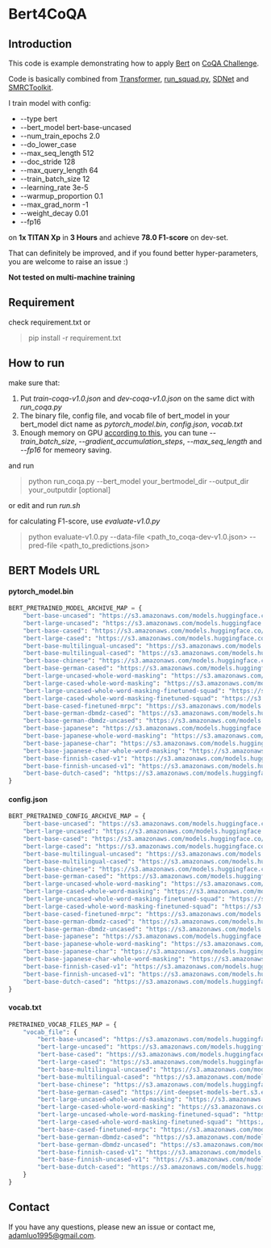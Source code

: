 # Bert4CoQA
## Introduction
This code is example demonstrating how to apply [Bert](https://arxiv.org/abs/1810.04805) on [CoQA Challenge](https://stanfordnlp.github.io/coqa/).

Code is basically combined from [Transformer](https://github.com/huggingface/pytorch-pretrained-BERT), [run_squad.py](https://github.com/huggingface/pytorch-pretrained-BERT/blob/master/examples/run_squad.py), [SDNet](https://github.com/microsoft/SDNet) and [SMRCToolkit](https://github.com/sogou/SMRCToolkit).

I train model with config:
- --type bert
- --bert_model bert-base-uncased
- --num_train_epochs 2.0
- --do_lower_case
- --max_seq_length 512
- --doc_stride 128
- --max_query_length 64
- --train_batch_size 12
- --learning_rate 3e-5
- --warmup_proportion 0.1
- --max_grad_norm -1
- --weight_decay 0.01
- --fp16

on **1x TITAN Xp** in **3 Hours** and achieve **78.0 F1-score** on dev-set. 

That can definitely be improved, and if you found better hyper-parameters, you are welcome to raise an issue :)

**Not tested on multi-machine training**

## Requirement
check requirement.txt or
> pip install -r requirement.txt

## How to run
make sure that:
1. Put *train-coqa-v1.0.json* and *dev-coqa-v1.0.json* on the same dict with *run_coqa.py*
2. The binary file, config file, and vocab file of bert_model in your bert_model dict name as *pytorch_model.bin*, *config.json*, *vocab.txt*
3. Enough memory on GPU [according to this](https://github.com/google-research/bert#out-of-memory-issues), you can tune *--train_batch_size*, *--gradient_accumulation_steps*, *--max_seq_length* and *--fp16* for memeory saving. 

and run
> python run_coqa.py --bert_model your_bertmodel_dir --output_dir your_outputdir \[optional\]

or edit and run *run.sh*

for calculating F1-score, use *evaluate-v1.0.py*
> python evaluate-v1.0.py --data-file <path_to_coqa-dev-v1.0.json> --pred-file <path_to_predictions.json>

## BERT Models URL

#### pytorch_model.bin
```python
BERT_PRETRAINED_MODEL_ARCHIVE_MAP = {
    "bert-base-uncased": "https://s3.amazonaws.com/models.huggingface.co/bert/bert-base-uncased-pytorch_model.bin",
    "bert-large-uncased": "https://s3.amazonaws.com/models.huggingface.co/bert/bert-large-uncased-pytorch_model.bin",
    "bert-base-cased": "https://s3.amazonaws.com/models.huggingface.co/bert/bert-base-cased-pytorch_model.bin",
    "bert-large-cased": "https://s3.amazonaws.com/models.huggingface.co/bert/bert-large-cased-pytorch_model.bin",
    "bert-base-multilingual-uncased": "https://s3.amazonaws.com/models.huggingface.co/bert/bert-base-multilingual-uncased-pytorch_model.bin",
    "bert-base-multilingual-cased": "https://s3.amazonaws.com/models.huggingface.co/bert/bert-base-multilingual-cased-pytorch_model.bin",
    "bert-base-chinese": "https://s3.amazonaws.com/models.huggingface.co/bert/bert-base-chinese-pytorch_model.bin",
    "bert-base-german-cased": "https://s3.amazonaws.com/models.huggingface.co/bert/bert-base-german-cased-pytorch_model.bin",
    "bert-large-uncased-whole-word-masking": "https://s3.amazonaws.com/models.huggingface.co/bert/bert-large-uncased-whole-word-masking-pytorch_model.bin",
    "bert-large-cased-whole-word-masking": "https://s3.amazonaws.com/models.huggingface.co/bert/bert-large-cased-whole-word-masking-pytorch_model.bin",
    "bert-large-uncased-whole-word-masking-finetuned-squad": "https://s3.amazonaws.com/models.huggingface.co/bert/bert-large-uncased-whole-word-masking-finetuned-squad-pytorch_model.bin",
    "bert-large-cased-whole-word-masking-finetuned-squad": "https://s3.amazonaws.com/models.huggingface.co/bert/bert-large-cased-whole-word-masking-finetuned-squad-pytorch_model.bin",
    "bert-base-cased-finetuned-mrpc": "https://s3.amazonaws.com/models.huggingface.co/bert/bert-base-cased-finetuned-mrpc-pytorch_model.bin",
    "bert-base-german-dbmdz-cased": "https://s3.amazonaws.com/models.huggingface.co/bert/bert-base-german-dbmdz-cased-pytorch_model.bin",
    "bert-base-german-dbmdz-uncased": "https://s3.amazonaws.com/models.huggingface.co/bert/bert-base-german-dbmdz-uncased-pytorch_model.bin",
    "bert-base-japanese": "https://s3.amazonaws.com/models.huggingface.co/bert/cl-tohoku/bert-base-japanese-pytorch_model.bin",
    "bert-base-japanese-whole-word-masking": "https://s3.amazonaws.com/models.huggingface.co/bert/cl-tohoku/bert-base-japanese-whole-word-masking-pytorch_model.bin",
    "bert-base-japanese-char": "https://s3.amazonaws.com/models.huggingface.co/bert/cl-tohoku/bert-base-japanese-char-pytorch_model.bin",
    "bert-base-japanese-char-whole-word-masking": "https://s3.amazonaws.com/models.huggingface.co/bert/cl-tohoku/bert-base-japanese-char-whole-word-masking-pytorch_model.bin",
    "bert-base-finnish-cased-v1": "https://s3.amazonaws.com/models.huggingface.co/bert/TurkuNLP/bert-base-finnish-cased-v1/pytorch_model.bin",
    "bert-base-finnish-uncased-v1": "https://s3.amazonaws.com/models.huggingface.co/bert/TurkuNLP/bert-base-finnish-uncased-v1/pytorch_model.bin",
    "bert-base-dutch-cased": "https://s3.amazonaws.com/models.huggingface.co/bert/wietsedv/bert-base-dutch-cased/pytorch_model.bin",
}
```

#### config.json

```python
BERT_PRETRAINED_CONFIG_ARCHIVE_MAP = {
    "bert-base-uncased": "https://s3.amazonaws.com/models.huggingface.co/bert/bert-base-uncased-config.json",
    "bert-large-uncased": "https://s3.amazonaws.com/models.huggingface.co/bert/bert-large-uncased-config.json",
    "bert-base-cased": "https://s3.amazonaws.com/models.huggingface.co/bert/bert-base-cased-config.json",
    "bert-large-cased": "https://s3.amazonaws.com/models.huggingface.co/bert/bert-large-cased-config.json",
    "bert-base-multilingual-uncased": "https://s3.amazonaws.com/models.huggingface.co/bert/bert-base-multilingual-uncased-config.json",
    "bert-base-multilingual-cased": "https://s3.amazonaws.com/models.huggingface.co/bert/bert-base-multilingual-cased-config.json",
    "bert-base-chinese": "https://s3.amazonaws.com/models.huggingface.co/bert/bert-base-chinese-config.json",
    "bert-base-german-cased": "https://s3.amazonaws.com/models.huggingface.co/bert/bert-base-german-cased-config.json",
    "bert-large-uncased-whole-word-masking": "https://s3.amazonaws.com/models.huggingface.co/bert/bert-large-uncased-whole-word-masking-config.json",
    "bert-large-cased-whole-word-masking": "https://s3.amazonaws.com/models.huggingface.co/bert/bert-large-cased-whole-word-masking-config.json",
    "bert-large-uncased-whole-word-masking-finetuned-squad": "https://s3.amazonaws.com/models.huggingface.co/bert/bert-large-uncased-whole-word-masking-finetuned-squad-config.json",
    "bert-large-cased-whole-word-masking-finetuned-squad": "https://s3.amazonaws.com/models.huggingface.co/bert/bert-large-cased-whole-word-masking-finetuned-squad-config.json",
    "bert-base-cased-finetuned-mrpc": "https://s3.amazonaws.com/models.huggingface.co/bert/bert-base-cased-finetuned-mrpc-config.json",
    "bert-base-german-dbmdz-cased": "https://s3.amazonaws.com/models.huggingface.co/bert/bert-base-german-dbmdz-cased-config.json",
    "bert-base-german-dbmdz-uncased": "https://s3.amazonaws.com/models.huggingface.co/bert/bert-base-german-dbmdz-uncased-config.json",
    "bert-base-japanese": "https://s3.amazonaws.com/models.huggingface.co/bert/cl-tohoku/bert-base-japanese-config.json",
    "bert-base-japanese-whole-word-masking": "https://s3.amazonaws.com/models.huggingface.co/bert/cl-tohoku/bert-base-japanese-whole-word-masking-config.json",
    "bert-base-japanese-char": "https://s3.amazonaws.com/models.huggingface.co/bert/cl-tohoku/bert-base-japanese-char-config.json",
    "bert-base-japanese-char-whole-word-masking": "https://s3.amazonaws.com/models.huggingface.co/bert/cl-tohoku/bert-base-japanese-char-whole-word-masking-config.json",
    "bert-base-finnish-cased-v1": "https://s3.amazonaws.com/models.huggingface.co/bert/TurkuNLP/bert-base-finnish-cased-v1/config.json",
    "bert-base-finnish-uncased-v1": "https://s3.amazonaws.com/models.huggingface.co/bert/TurkuNLP/bert-base-finnish-uncased-v1/config.json",
    "bert-base-dutch-cased": "https://s3.amazonaws.com/models.huggingface.co/bert/wietsedv/bert-base-dutch-cased/config.json",
}
```

#### vocab.txt

```python
PRETRAINED_VOCAB_FILES_MAP = {
    "vocab_file": {
        "bert-base-uncased": "https://s3.amazonaws.com/models.huggingface.co/bert/bert-base-uncased-vocab.txt",
        "bert-large-uncased": "https://s3.amazonaws.com/models.huggingface.co/bert/bert-large-uncased-vocab.txt",
        "bert-base-cased": "https://s3.amazonaws.com/models.huggingface.co/bert/bert-base-cased-vocab.txt",
        "bert-large-cased": "https://s3.amazonaws.com/models.huggingface.co/bert/bert-large-cased-vocab.txt",
        "bert-base-multilingual-uncased": "https://s3.amazonaws.com/models.huggingface.co/bert/bert-base-multilingual-uncased-vocab.txt",
        "bert-base-multilingual-cased": "https://s3.amazonaws.com/models.huggingface.co/bert/bert-base-multilingual-cased-vocab.txt",
        "bert-base-chinese": "https://s3.amazonaws.com/models.huggingface.co/bert/bert-base-chinese-vocab.txt",
        "bert-base-german-cased": "https://int-deepset-models-bert.s3.eu-central-1.amazonaws.com/pytorch/bert-base-german-cased-vocab.txt",
        "bert-large-uncased-whole-word-masking": "https://s3.amazonaws.com/models.huggingface.co/bert/bert-large-uncased-whole-word-masking-vocab.txt",
        "bert-large-cased-whole-word-masking": "https://s3.amazonaws.com/models.huggingface.co/bert/bert-large-cased-whole-word-masking-vocab.txt",
        "bert-large-uncased-whole-word-masking-finetuned-squad": "https://s3.amazonaws.com/models.huggingface.co/bert/bert-large-uncased-whole-word-masking-finetuned-squad-vocab.txt",
        "bert-large-cased-whole-word-masking-finetuned-squad": "https://s3.amazonaws.com/models.huggingface.co/bert/bert-large-cased-whole-word-masking-finetuned-squad-vocab.txt",
        "bert-base-cased-finetuned-mrpc": "https://s3.amazonaws.com/models.huggingface.co/bert/bert-base-cased-finetuned-mrpc-vocab.txt",
        "bert-base-german-dbmdz-cased": "https://s3.amazonaws.com/models.huggingface.co/bert/bert-base-german-dbmdz-cased-vocab.txt",
        "bert-base-german-dbmdz-uncased": "https://s3.amazonaws.com/models.huggingface.co/bert/bert-base-german-dbmdz-uncased-vocab.txt",
        "bert-base-finnish-cased-v1": "https://s3.amazonaws.com/models.huggingface.co/bert/TurkuNLP/bert-base-finnish-cased-v1/vocab.txt",
        "bert-base-finnish-uncased-v1": "https://s3.amazonaws.com/models.huggingface.co/bert/TurkuNLP/bert-base-finnish-uncased-v1/vocab.txt",
        "bert-base-dutch-cased": "https://s3.amazonaws.com/models.huggingface.co/bert/wietsedv/bert-base-dutch-cased/vocab.txt",
    }
}
```

## Contact
If you have any questions, please new an issue or contact me, adamluo1995@gmail.com.
